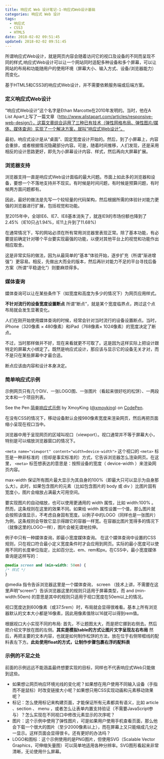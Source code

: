```yaml
---
title: 响应式 Web 设计笔记-1-响应式Web设计基础
categories: 响应式 Web 设计
tags:
  - 响应式
  - CSS3
  - HTML5
date: 2018-02-02 09:51:45
updated: 2018-02-02 09:51:45
---
```


所谓响应式Web设计，就是网页内容会随着访问它的视口及设备的不同而呈现不同的样式,响应式Web设计可以让一个网站同时适配多种设备和多个屏幕，可以让网站的布局和功能随用户的使用环境（屏幕大小、输入方式、设备/浏览器能力）而变化。

基于HTML5和CSS3的响应式Web设计，并不需要依赖服务端或后端方案。

### 定义响应式Web设计
“响应式Web设计”这个名字是Ethan Marcotte在2010年发明的。当时，他在A List Apart上写了一篇文章（http://www.alistapart.com/articles/responsive-web-design/），这篇文章综合运用了三种已有技术（弹性网格布局、弹性图片/媒体、媒体查询）实现了一个解决方案，就叫“响应式Web设计”。

最初，响应式设计是从“桌面”、固定宽度设计开始的。然后，到了小屏幕上，内容会重排，或者根据情况隐藏部分内容。可是，随着时间推移，人们发现，还是采用相反的设计思路更好，即先为小屏幕设计内容、样式，然后再向大屏幕扩展。

### 浏览器支持
浏览器支持一直是响应式Web设计面临的最大问题。市面上如此多的浏览器和设备，要想一个不落地支持并不现实。有时候是时间问题，有时候是预算问题，有时候两方面问题都有。

因此，最好的做法是先写一个较轻量的代码架构，然后根据所需的体验针对能力更强的浏览器进行扩展，包括视觉和功能。

至2015年中，全球IE6、IE7、IE8基本消失了，就连IE9的市场份额也降到了2.45%（IE10只占1.94%，IE11上升到了11.68%)

在通常情况下，写的网站必须在所有常用浏览器里表现正常。除了基本功能，有必要提前确定针对哪个平台要实现最强的功能，以便对其他平台上的视觉和功能作出相应取舍。

这是非常实际的做法，因为从最简单的“基本”体验开始，逐步扩充（所谓“渐进增强”）更容易。相反，先做出大而全的版本，然后再针对能力不足的平台寻找后备方案（所谓“平稳退化”）则要麻烦得多。

### 媒体查询
媒体查询可以让在某些条件下（如宽度和高度为多少的情况下）为网页应用样式。

**不针对流行的设备宽度设置断点**
所谓“断点”，就是某个宽度临界点，跨过这个点布局就会发生显著变化。

人们在刚开始使用媒体查询的时候，经常会针对当时流行的设备设置断点。当时，iPhone（320像素 × 480像素）和iPad（768像素× 1024像素）的宽度决定了断点。

不过，当时那样做并不好，现在来看就更不可取了。这是因为这样实际上把设计跟特定的屏幕大小绑定了。既然是响应式设计，那应该与显示它的设备无关才对，而不是只在某些屏幕中才最合适。

断点应该由内容和设计本身决定。

### 简单响应式示例
示例网页只有几个DIV、一张LOGO图、一张图片（看起来很好吃的松饼）、一两段文本和一个项目列表。

<p data-height="265" data-theme-id="0" data-slug-hash="qoYvOj" data-default-tab="html,result" data-user="xmoyking" data-embed-version="2" data-pen-title="简单响应式示例" class="codepen">See the Pen <a href="https://codepen.io/xmoyking/pen/qoYvOj/">简单响应式示例</a> by XmoyKing (<a href="https://codepen.io/xmoyking">@xmoyking</a>) on <a href="https://codepen.io">CodePen</a>.</p>
<script async src="https://static.codepen.io/assets/embed/ei.js"></script>

在没有CSS的情况下，移动设备默认会按980像素宽度来渲染网页，然后再把页面缩小呈现在视口当中。

浏览器中用于呈现网页的区域叫视口（viewport）。视口通常并不等于屏幕大小，特别是可以缩放浏览器窗口的情况下。

`<meta name="viewport" content="width=device-width">`
这个视口的 `<meta>` 标签是一种非标准的（但却是事实标准的）方式，它告诉浏览器怎么渲染网页。在这里， `<meta>` 标签想表达的意思是：按照设备的宽度（ device-width ）来渲染网页内容。

max-width 保证所有图片最大显示为其自身的100%（即最大只可以显示为自身那么大）。此时，如果包含图片的元素（比如包含图片的 body 或 div ）比图片固有宽度小，图片会缩放占满最大可用空间。

要实现图片的自动缩放，也可以使用更通用的 width 属性，比如 width:100% 。然而，这条规则在这里的效果不同。如果给 width 属性设置一个值，那么图片就会按照该值显示，不考虑自身固有宽度。以例子中的LOGO（同样也是一张图片）为例，这条规则会导致它显示得跟它的容器一样宽。在容器比图片宽得多的情况下（就像这里的LOGO一样），图片会被无谓地拉伸。

例子中只有一种媒体查询，即最小宽度媒体查询。
在这个媒体查询中设置的CSS规则，只在视口符合最小定义宽度条件时才会应用到网页。实际的最小宽度可以使用不同的长度单位指定，比如百分比、em、rem和px。在CSS中，最小宽度媒体查询是这样写的：
```css
@media screen and (min-width: 50em) {
/* 样式 */
}
```
@media 指令告诉浏览器这里是一个媒体查询， screen （技术上讲，不需要在这里声明“screen”）告诉浏览器这里的规则只适用于屏幕类型，而 and (min-width:50em) 的意思是其中的规则只适用于视口宽度在50em以上的情况。

视口宽度达到600像素（或37.5rem）时，布局就会显得很难看。基本上所有浏览器默认的文本大小都是16像素，因此用像素值除以16就可以得到rem值。

根据视口大小实现不同的布局:
首先，不让题图太大，而是把它挪到右侧去。然后把介绍文字放在图的左侧。**其实是模拟table的方式让图片文字呈现左右布局**
然后，再把主要的文本内容，也就是如何制作松饼的方法，放在位于右侧带框线的配料表左下方。**此处使用float的方式，让制作步骤包裹右浮的配料表**

### 示例的不足之处
前面的示例远远不能涵盖最终想要实现的目标，同样也不代表响应式Web只能做到这些。
- 如果想让网页响应环境光线的变化呢？如果想在用户使用不同输入设备（手指而不是鼠标）时改变链接大小呢？如果想只用CSS实现动画和元素移动效果呢？
- 标记：怎么使用标记来构建页面，才能保证所有元素都具有语义，比如 article 、section 、 menu ，或者怎么让表单内置支持验证（不需要JavaScript参与）？怎么实现在不同视口中修改元素显示的次序呢？
- 图片：这个示例中使用了弹性图片，可是如果用户使用手机查看页面，那么他会下载一个很大的图片（至少2000像素以上），而在屏幕上又只能缩成几分之一显示。这样页面会显得很卡。还有更好的办法吗？
- LOGO和图标：这个示例使用的是PNG图片，但使用SVG（Scalable Vector Graphics，可伸缩矢量图）可以简单地适用各种分辨率。SVG图形看起来非常清晰，无论使用什么屏幕。